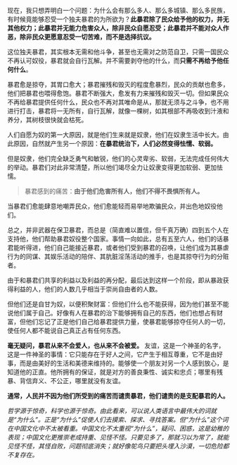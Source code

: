 现在，我只想弄明白一个问题：为什么会有那么多人、那么多城镇、那么多民族，有时候竟能够忍受一个独夫暴君的为所欲为？**此暴君除了民众给予他的权力，并无其他权力；此暴君并无能力危害众人，除非民众自愿忍受；此暴君并不能对众人作恶，除非民众更愿意忍受一切苦难，而不是选择抗议。**

这位独夫暴君，其实根本无需和他斗争，甚至也无需对之防范自卫，只需一国民众不再认可奴役，暴君就会自行瓦解。并不需要剥夺他的什么，而**只需不再给予他任何什么**。

暴君愈是掠夺，其胃口愈大；暴君摧残和毁灭的程度愈暴烈，民众的贡献也愈多，他们把暴君也喂得愈饱。暴君不断强大，愈发有力来摧残和毁灭一切。但如果民众不再给暴君提供任何什么，民众也不再对其唯命是从，那就无须与之斗争，也不用进行打击，暴君将一无所有，自行瓦解，就像一棵树，如其根部不再吸收到汁液和养分，其树枝很快就会枯死。

人们自愿为奴的第一大原因，就是他们生来就是奴隶，他们在奴隶生活中长大。由此原因，自然就产生另一个原因：**在暴君统治下，人们必然变得怯懦、软弱。**

但是奴隶，他们完全缺乏勇气和敏锐，他们的心灵卑劣、软弱，无法完成任何伟大的举动。暴君们对此非常清楚，所以他们竭尽全力让奴隶变得更加软弱、更加怯懦。

> 暴君感到的痛苦：**由于他们危害所有人，他们不得不畏惧所有人。**

当暴君们愈能肆意地嘲弄民众，他们愈能轻而易举地欺骗民众，并出色地奴役他们。

总之，并非武器在保卫暴君，而总是（简直难以置信，但千真万确）四到五个人在支持他，他们帮助暴君奴役整个国家。事情一向如此，总有五至六人，他们的话暴君能听得进，他们自己能接近暴君，或者他们受到暴君的召唤，让他们成为其暴虐行为的同谋、其娱乐活动的陪伴、其肮脏淫荡活动的推手，也是其掠夺行为的分赃者。

由于和暴君们共享的利益以及利益的再分配，最后达到这样一个阶段，即从暴政获得利益的人，他们的人数几乎相当于崇尚自由者的人数。

但他们还是自甘为奴，以便积聚财富：但他们什么也不能获得，因为他们甚至不能说他们属于自己。好像有人在暴君的治下能够拥有自己的东西，他们也想占有财富，但他们忘记了正是他们自己给暴君提供力量，使暴君能够掠夺任何人的一切，使任何人都不能说自己真正占有任何东西。

**毫无疑问，暴君从来不会爱人，也从来不会被爱。** 友谊，这是一个神圣的名字，这是一件神圣的事情：它只能存在于好人之间，它产生于相互尊重，它不是由好事，而是由美好的生活和美德来维持的。能够使一个朋友对另一个人感到放心，是知道他的正直。他所拥有的保证，就是对方的善良秉性、诚实和忠贞；哪里有残暴、背信弃义、不公正，哪里就没有友谊。

**通常，人民并不因为他们所受到的痛苦而谴责暴君，他们谴责的是支配暴君的人。** 

*哲学源于惊奇，科学也源于惊奇。由此看来，可以说人类语言中最伟大的词就是“为什么”。正是“为什么”促使人们去摸索、探求、寻找答案。但“为什么”这个词在中国文化中不太被看重。中国文化不太重视“为什么”，疑问、困惑，这是幼稚的表现；中国文化更推崇老成持重、见怪不怪。只要见多了，那就习以为常了，就能见怪不怪，其怪自败，问题彻底消失；就好像鸵鸟只要把头埋入沙漠，一切危险都不复存在。*





